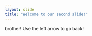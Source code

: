 ```yaml
---
layout: slide
title: "Welcome to our second slide!"
---
```

brother!
Use the left arrow to go back!
